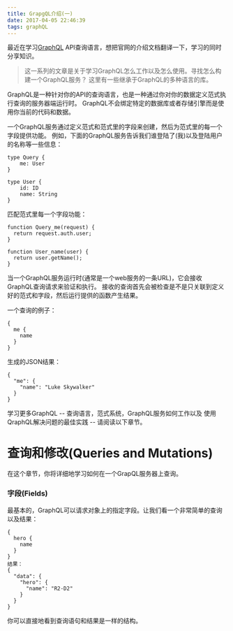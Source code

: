 ```yaml
---
title: GrapgQL介绍(一)
date: 2017-04-05 22:46:39
tags: graphQL
---
```


最近在学习[GraphQL](http://www.graphql.org/) API查询语言，想把官网的介绍文档翻译一下，学习的同时分享知识。



> 这一系列的文章是关于学习GraphQL怎么工作以及怎么使用。寻找怎么构建一个GraphQL服务？
> 这里有一些继承于GraphQL的多种语言的库。

<!--more-->

GraphQL是一种针对你的API的查询语言，也是一种通过你对你的数据定义范式执行查询的服务器端运行时。
GraphQL不会绑定特定的数据库或者存储引擎而是使用你当前的代码和数据。


一个GraphQL服务通过定义范式和范式里的字段来创建，然后为范式里的每一个字段提供功能。
例如，下面的GraphQL服务告诉我们谁登陆了(我)以及登陆用户的名称等一些信息：

	type Query {
		me: User
	}

	type User {
		id: ID
		name: String
	}

匹配范式里每一个字段功能：

	function Query_me(request) {
	  return request.auth.user;
	}

	function User_name(user) {
	  return user.getName();
	}

当一个GraphQL服务运行时(通常是一个web服务的一条URL)，它会接收GraphQL查询请求来验证和执行。
接收的查询首先会被检查是不是只关联到定义好的范式和字段，然后运行提供的函数产生结果。

一个查询的例子：

	{
	  me {
		name
	  }
	}

生成的JSON结果：

	{
	  "me": {
		"name": "Luke Skywalker"
	  }
	}
	
学习更多GraphQL -- 查询语言，范式系统，GraphQL服务如何工作以及
使用QraphQL解决问题的最佳实践 -- 请阅读以下章节。

# 查询和修改(Queries and Mutations)

在这个章节，你将详细地学习如何在一个GrapQL服务器上查询。

### 字段(Fields)

最基本的，GraphQL可以请求对象上的指定字段。让我们看一个非常简单的查询以及结果：

	{
	  hero {
		name
	  }
	}
	结果：
	{
	  "data": {
		"hero": {
		  "name": "R2-D2"
		}
	  }
	}

你可以直接地看到查询语句和结果是一样的结构。